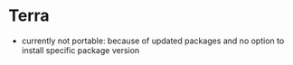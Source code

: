 # Terra
- currently not portable: because of updated packages and no option to install specific package version

